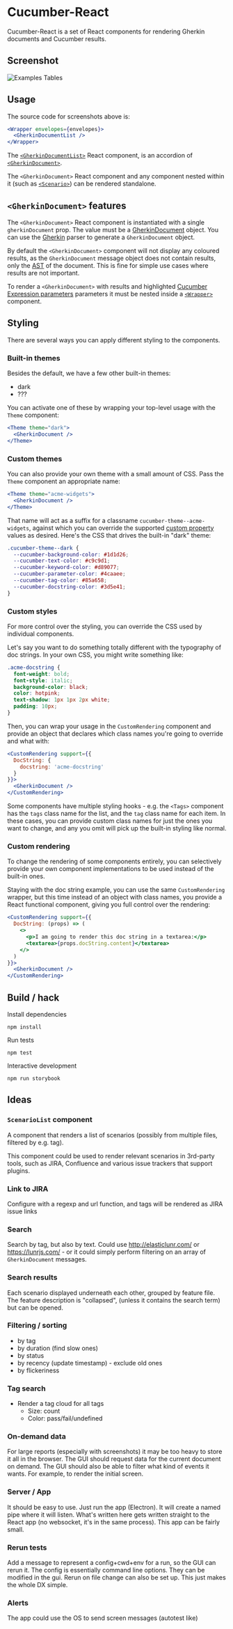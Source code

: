 # Cucumber-React

Cucumber-React is a set of React components for rendering Gherkin documents and Cucumber results.

## Screenshot

![Examples Tables](screenshots/examples-tables.png)

## Usage

The source code for screenshots above is:

```jsx
<Wrapper envelopes={envelopes}>
  <GherkinDocumentList />
</Wrapper>
```

The [`<GherkinDocumentList>`](src/components/app/GherkinDocumentList.tsx) React component,
is an accordion of [`<GherkinDocument>`](src/components/gherkin/GherkinDocument.tsx).

The `<GherkinDocument>` React component and any component nested within it (such as [`<Scenario>`](src/components/gherkin/Scenario.tsx)) can be rendered standalone.

## `<GherkinDocument>` features

The `<GherkinDocument>` React component is instantiated with a single `gherkinDocument` prop.
The value must be a [GherkinDocument](../../cucumber-messages/messages.md#io.cucumber.messages.GherkinDocument) object.
You can use the [Gherkin](../../gherkin) parser to generate a `GherkinDocument` object.

By default the `<GherkinDocument>` component will not display any coloured results, as the `GherkinDocument`
message object does not contain results, only the [AST](https://en.wikipedia.org/wiki/Abstract_syntax_tree) of the document. 
This is fine for simple use cases where results are not important.

To render a `<GherkinDocument>` with results and highlighted [Cucumber Expression parameters](https://cucumber.io/docs/cucumber/cucumber-expressions/) parameters it must be nested inside a 
[`<Wrapper>`](src/components/app/Wrapper.tsx) component.

## Styling

There are several ways you can apply different styling to the components.

### Built-in themes

Besides the default, we have a few other built-in themes:

- dark
- ???

You can activate one of these by wrapping your top-level usage with the `Theme` component:

```jsx
<Theme theme="dark">
  <GherkinDocument />
</Theme>
```

### Custom themes

You can also provide your own theme with a small amount of CSS. Pass the `Theme` component an appropriate name:

```jsx
<Theme theme="acme-widgets">
  <GherkinDocument />
</Theme>
```

That name will act as a suffix for a classname `cucumber-theme--acme-widgets`, against which you can override the supported [custom property](https://developer.mozilla.org/en-US/docs/Web/CSS/--*) values as desired. Here's the CSS that drives the built-in "dark" theme:

```css
.cucumber-theme--dark {
  --cucumber-background-color: #1d1d26;
  --cucumber-text-color: #c9c9d1;
  --cucumber-keyword-color: #d89077;
  --cucumber-parameter-color: #4caaee;
  --cucumber-tag-color: #85a658;
  --cucumber-docstring-color: #3d5e41;
}
```

### Custom styles

For more control over the styling, you can override the CSS used by individual components.

Let's say you want to do something totally different with the typography of doc strings. In your own CSS, you might write something like:

```css
.acme-docstring {
  font-weight: bold;
  font-style: italic;
  background-color: black;
  color: hotpink;
  text-shadow: 1px 1px 2px white;
  padding: 10px;
}
```

Then, you can wrap your usage in the `CustomRendering` component and provide an object that declares which class names you're going to override and what with:

```jsx
<CustomRendering support={{
  DocString: {
    docstring: 'acme-docstring'
  }
}}>
  <GherkinDocument />
</CustomRendering>
```

Some components have multiple styling hooks - e.g. the `<Tags>` component has the `tags` class name for the list, and the `tag` class name for each item. In these cases, you can provide custom class names for just the ones you want to change, and any you omit will pick up the built-in styling like normal.

### Custom rendering

To change the rendering of some components entirely, you can selectively provide your own component implementations to be used instead of the built-in ones.

Staying with the doc string example, you can use the same `CustomRendering` wrapper, but this time instead of an object with class names, you provide a React functional component, giving you full control over the rendering:

```jsx
<CustomRendering support={{
  DocString: (props) => (
    <>
      <p>I am going to render this doc string in a textarea:</p>
      <textarea>{props.docString.content}</textarea>
    </>
  )
}}>
  <GherkinDocument />
</CustomRendering>
```

## Build / hack

Install dependencies

    npm install

Run tests

    npm test

Interactive development

    npm run storybook

## Ideas

### `ScenarioList` component

A component that renders a list of scenarios (possibly from multiple files, filtered by e.g. tag). 

This component could be used to render relevant scenarios in 3rd-party tools, such as 
JIRA, Confluence and various issue trackers that support plugins.

### Link to JIRA

Configure with a regexp and url function, and tags will be rendered as JIRA issue links

### Search

Search by tag, but also by text. Could use http://elasticlunr.com/
or https://lunrjs.com/ - or it could simply perform filtering on an array of `GherkinDocument` messages.

### Search results

Each scenario displayed underneath each other, grouped by feature file. The feature description is "collapsed", 
(unless it contains the search term) but can be opened.

### Filtering / sorting

* by tag
* by duration (find slow ones)
* by status
* by recency (update timestamp) - exclude old ones
* by flickeriness

### Tag search

* Render a tag cloud for all tags
  * Size: count
  * Color: pass/fail/undefined
    
### On-demand data

For large reports (especially with screenshots) it may be too heavy to store it all in the browser.
The GUI should request data for the current document on demand. The GUI should also be able to filter
what kind of events it wants. For example, to render the initial screen.

### Server / App

It should be easy to use. Just run the app (Electron). It will create a named pipe where
it will listen. What's written here gets written straight to the React app (no websocket,
it's in the same process). This app can be fairly small.

### Rerun tests

Add a message to represent a config+cwd+env for a run, so the GUI can rerun it.
The config is essentially command line options. They can be modified in the gui.
Rerun on file change can also be set up. This just makes the whole DX simple.

### Alerts

The app could use the OS to send screen messages (autotest like)

